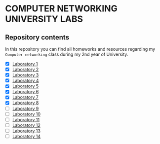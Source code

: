 # COMPUTER NETWORKING UNIVERSITY LABS
## Repository contents

In this repository you can find all homeworks and resources regarding my `Computer networking` class during my 2nd year of University.
 
- [x] [Laboratory 1](lab_01.md)
- [x] [Laboratory 2](lab_02.md)
- [x] [Laboratory 3](lab_03.md)
- [x] [Laboratory 4](lab_04.md)
- [x] [Laboratory 5](lab_05.md)
- [x] [Laboratory 6](lab_06.md)
- [x] [Laboratory 7](lab_07.md)
- [x] [Laboratory 8](lab_08.md)
- [ ] [Laboratory 9](lab_09.md)
- [ ] [Laboratory 10](lab_10.md)
- [ ] [Laboratory 11](lab_11.md)
- [ ] [Laboratory 12](lab_12.md)
- [ ] [Laboratory 13](lab_13.md)
- [ ] [Laboratory 14](lab_14.md)